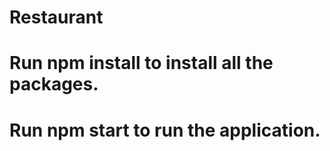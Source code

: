 # Restaurant

# Run npm install to install all the packages.

# Run npm start to run the application.
